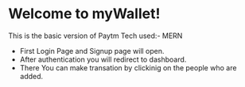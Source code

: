 # Welcome to myWallet!

This is the basic version of Paytm 
Tech used:- MERN

- First Login Page and Signup page will open.
- After authentication you will redirect to dashboard.
- There You can make transation by clickinig on the people who are added.
